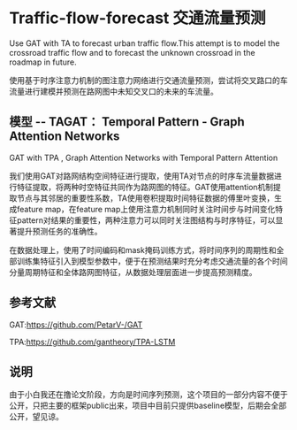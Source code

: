 # Traffic-flow-forecast 交通流量预测

Use GAT with TA to forecast urban traffic flow.This attempt is to model the crossroad traffic flow and to forecast the unknown crossroad in the roadmap in future.

使用基于时序注意力机制的图注意力网络进行交通流量预测，尝试将交叉路口的车流量进行建模并预测在路网图中未知交叉口的未来的车流量。

## 模型 -- TAGAT： Temporal Pattern - Graph Attention Networks

GAT with TPA , Graph Attention Networks with Temporal Pattern Attention

我们使用GAT对路网结构空间特征进行提取，使用TA对节点的时序车流量数据进行特征提取，将两种时空特征共同作为路网图的特征。GAT使用attention机制提取节点与其邻居的重要性系数，TA使用卷积提取时间特征数据的傅里叶变换，生成feature map，在feature map上使用注意力机制同时关注时间步与时间变化特征pattern对结果的重要性，两种注意力可以同时关注图结构与时序特征，可以显著提升预测任务的准确性。

在数据处理上，使用了时间编码和mask掩码训练方式，将时间序列的周期性和全部训练集特征引入到模型参数中，便于在预测结果时充分考虑交通流量的各个时间分量周期特征和全体路网图特征，从数据处理层面进一步提高预测精度。

## 参考文献

GAT:https://github.com/PetarV-/GAT

TPA:https://github.com/gantheory/TPA-LSTM

## 说明

由于小白我还在撸论文阶段，方向是时间序列预测，这个项目的一部分内容不便于公开，只把主要的框架public出来，项目中目前只提供baseline模型，后期会全部公开，望见谅。




